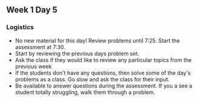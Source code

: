 ## Week 1 Day 5

### Logistics

- No new material for this day! Review problems until 7:25. Start the assessment at 7:30.
- Start by reviewing the previous days problem set.
- Ask the class if they would like to review any particular topics from the previous week
- If the students don't have any questions, then solve some of the day's problems
as a class. Go slow and ask the class for their input.
- Be available to answer questions during the assessment. If you a see a student totally
struggling, walk them through a problem.
